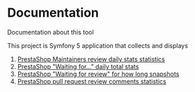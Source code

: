 # Documentation

Documentation about this tool

This project is Symfony 5 application that collects and displays

1. [PrestaShop Maintainers review daily stats statistics](https://github.com/matks/ps-project-metrics/blob/master/doc/review-daily-stats.md)
2. [PrestaShop "Waiting for..." daily total stats](https://github.com/matks/ps-project-metrics/blob/master/doc/waiting-daily-total-stats.md)
3. [PrestaShop "Waiting for review" for how long snapshots](https://github.com/matks/ps-project-metrics/blob/master/doc/pr-waiting-review-snapshot.md)
4. [PrestaShop pull request review comments statistics](https://github.com/matks/ps-project-metrics/blob/master/doc/review-comments-stats.md)
